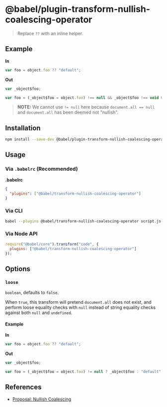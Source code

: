 # @babel/plugin-transform-nullish-coalescing-operator

> Replace `??` with an inline helper.

## Example

**In**

```javascript
var foo = object.foo ?? "default";
```

**Out**

```javascript
var _object$foo;

var foo = (_object$foo = object.foo) !== null && _object$foo !== void 0 ? _object$foo : "default";
```

> **NOTE:** We cannot use `!= null` here because `document.all == null` and
> `document.all` has been deemed not "nullish".

## Installation

```sh
npm install --save-dev @babel/plugin-transform-nullish-coalescing-operator
```

## Usage

### Via `.babelrc` (Recommended)

**.babelrc**

```json
{
  "plugins": ["@babel/transform-nullish-coalescing-operator"]
}
```

### Via CLI

```sh
babel --plugins @babel/transform-nullish-coalescing-operator script.js
```

### Via Node API

```javascript
require("@babel/core").transform("code", {
  plugins: ["@babel/transform-nullish-coalescing-operator"]
});
```

## Options

### `loose`

`boolean`, defaults to `false`.

When `true`, this transform will pretend `document.all` does not exist,
and perform loose equality checks with `null` instead of string equality checks
against both `null` and `undefined`.

#### Example

**In**

```javascript
var foo = object.foo ?? "default";
```

**Out**

```javascript
var _object$foo;

var foo = (_object$foo = object.foo) != null ? _object$foo : "default";
```

## References

* [Proposal: Nullish Coalescing](https://github.com/tc39-transfer/proposal-nullish-coalescing)
